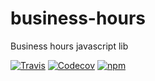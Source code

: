 # business-hours
Business hours javascript lib

[![Travis](https://img.shields.io/travis/littletower/business-hours-js.svg?style=flat-square)]()
[![Codecov](https://img.shields.io/codecov/c/github/littletower/business-hours-js.svg?style=flat-square)]()
[![npm](https://img.shields.io/npm/v/business-hours-js.svg?style=flat-square)]()
